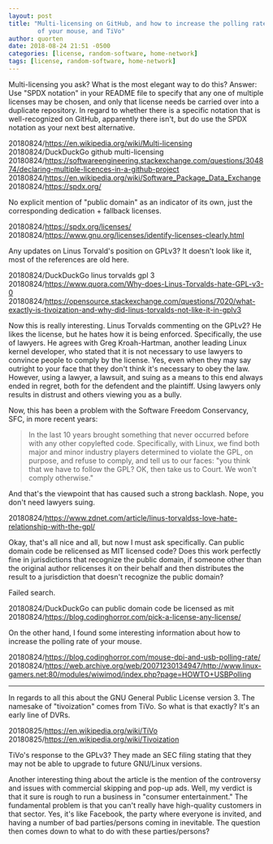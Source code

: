 ```yaml
---
layout: post
title: "Multi-licensing on GitHub, and how to increase the polling rate
        of your mouse, and TiVo"
author: quorten
date: 2018-08-24 21:51 -0500
categories: [license, random-software, home-network]
tags: [license, random-software, home-network]
---
```


Multi-licensing you ask?  What is the most elegant way to do this?
Answer: Use "SPDX notation" in your README file to specify that any
one of multiple licenses may be chosen, and only that license needs be
carried over into a duplicate repository.  In regard to whether there
is a specific notation that is well-recognized on GitHub, apparently
there isn't, but do use the SPDX notation as your next best
alternative.

20180824/https://en.wikipedia.org/wiki/Multi-licensing  
20180824/DuckDuckGo github multi-licensing  
20180824/https://softwareengineering.stackexchange.com/questions/304874/declaring-multiple-licences-in-a-github-project  
20180824/https://en.wikipedia.org/wiki/Software_Package_Data_Exchange  
20180824/https://spdx.org/

No explicit mention of "public domain" as an indicator of its own,
just the corresponding dedication + fallback licenses.

20180824/https://spdx.org/licenses/  
20180824/https://www.gnu.org/licenses/identify-licenses-clearly.html

Any updates on Linus Torvald's position on GPLv3?  It doesn't look
like it, most of the references are old here.

20180824/DuckDuckGo linus torvalds gpl 3  
20180824/https://www.quora.com/Why-does-Linus-Torvalds-hate-GPL-v3-0  
20180824/https://opensource.stackexchange.com/questions/7020/what-exactly-is-tivoization-and-why-did-linus-torvalds-not-like-it-in-gplv3

Now this is really interesting.  Linus Torvalds commenting on the
GPLv2?  He likes the license, but he hates how it is being enforced.
Specifically, the use of lawyers.  He agrees with Greg Kroah-Hartman,
another leading Linux kernel developer, who stated that it is not
necessary to use lawyers to convince people to comply by the license.
Yes, even when they may say outright to your face that they don't
think it's necessary to obey the law.  However, using a lawyer, a
lawsuit, and suing as a means to this end always ended in regret, both
for the defendent and the plaintiff.  Using lawyers only results in
distrust and others viewing you as a bully.

Now, this has been a problem with the Software Freedom Conservancy,
SFC, in more recent years:

> In the last 10 years brought something that never occurred before
> with any other copylefted code. Specifically, with Linux, we find
> both major and minor industry players determined to violate the GPL,
> on purpose, and refuse to comply, and tell us to our faces: "you
> think that we have to follow the GPL? OK, then take us to Court. We
> won't comply otherwise."

And that's the viewpoint that has caused such a strong backlash.
Nope, you don't need lawyers suing.

20180824/https://www.zdnet.com/article/linus-torvaldss-love-hate-relationship-with-the-gpl/

Okay, that's all nice and all, but now I must ask specifically.  Can
public domain code be relicensed as MIT licensed code?  Does this work
perfectly fine in jurisdictions that recognize the public domain, if
someone other than the original author relicenses it on their behalf
and then distributes the result to a jurisdiction that doesn't
recognize the public domain?

Failed search.

20180824/DuckDuckGo can public domain code be licensed as mit  
20180824/https://blog.codinghorror.com/pick-a-license-any-license/

On the other hand, I found some interesting information about how to
increase the polling rate of your mouse.

20180824/https://blog.codinghorror.com/mouse-dpi-and-usb-polling-rate/  
20180824/https://web.archive.org/web/20071230134947/http://www.linux-gamers.net:80/modules/wiwimod/index.php?page=HOWTO+USBPolling

----------

In regards to all this about the GNU General Public License version 3.
The namesake of "tivoization" comes from TiVo.  So what is that
exactly?  It's an early line of DVRs.

20180825/https://en.wikipedia.org/wiki/TiVo  
20180825/https://en.wikipedia.org/wiki/Tivoization

TiVo's response to the GPLv3?  They made an SEC filing stating that
they may not be able to upgrade to future GNU/Linux versions.

Another interesting thing about the article is the mention of the
controversy and issues with commercial skipping and pop-up ads.  Well,
my verdict is that it sure is rough to run a business in "consumer
entertainment."  The fundamental problem is that you can't really have
high-quality customers in that sector.  Yes, it's like Facebook, the
party where everyone is invited, and having a number of bad
parties/persons coming in inevitable.  The question then comes down to
what to do with these parties/persons?
